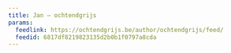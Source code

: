 ```yaml
---
title: Jan – ochtendgrijs
params:
  feedlink: https://ochtendgrijs.be/author/ochtendgrijs/feed/
  feedid: 6817df8219823135d2b0b1f0797a8cda
---
```

